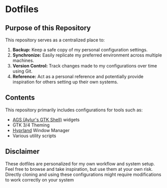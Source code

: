# Dotfiles

## Purpose of this Repository

This repository serves as a centralized place to:

1.  **Backup:** Keep a safe copy of my personal configuration settings.
2.  **Synchronize:** Easily replicate my preferred environment across multiple machines.
3.  **Version Control:** Track changes made to my configurations over time using Git.
4.  **Reference:** Act as a personal reference and potentially provide inspiration for others setting up their own systems.

## Contents

This repository primarily includes configurations for tools such as:

- [AGS (Aylur's GTK Shell)](https://github.com/Aylur/ags) widgets
- GTK 3/4 Theming
- [Hyprland](https://hyprland.org/) Window Manager
- Various utility scripts

## Disclaimer

These dotfiles are personalized for my own workflow and system setup. Feel free to browse and take inspiration, but use them at your own risk. Directly cloning and using these configurations might require modifications to work correctly on your system
